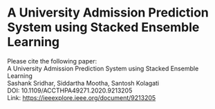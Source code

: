 # A University Admission Prediction System using Stacked Ensemble Learning

Please cite the following paper: <br/>
A University Admission Prediction System using Stacked Ensemble Learning <br/>
Sashank Sridhar, Siddartha Mootha, Santosh Kolagati <br/>
DOI: 10.1109/ACCTHPA49271.2020.9213205 <br/>
Link: https://ieeexplore.ieee.org/document/9213205
